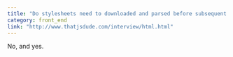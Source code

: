 ```yaml
---
title: "Do stylesheets need to downloaded and parsed before subsequent sheets can be fetched? What about their associated DOM elements?"
category: front_end
link: "http://www.thatjsdude.com/interview/html.html"
---
```

No, and yes.
